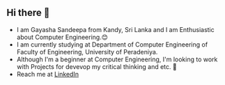 ## Hi there 👋
- I am Gayasha Sandeepa from Kandy, Sri Lanka and I am Enthusiastic about Computer Engineering.😊
- I am currently studying at Department of Computer Engineering of Faculty of Engineering, University of Peradeniya.
- Although I'm a beginner at Computer Engineering, I'm looking to work with Projects for devevop my critical thinking and etc. 🌝
- Reach me at [LinkedIn](https://www.linkedin.com/in/gayasha-sandeepa-608356341?utm_source=share&utm_campaign=share_via&utm_content=profile&utm_medium=ios_app)
<!--
**GayashaSandeepa/GayashaSandeepa** is a ✨ _special_ ✨ repository because its `README.md` (this file) appears on your GitHub profile.

Here are some ideas to get you started:

- 🔭 I’m currently working on ...
- 🌱 I’m currently learning ...
- 👯 I’m looking to collaborate on ...
- 🤔 I’m looking for help with ...
- 💬 Ask me about ...
- 📫 How to reach me: ...
- 😄 Pronouns: ...
- ⚡ Fun fact: ...
-->
